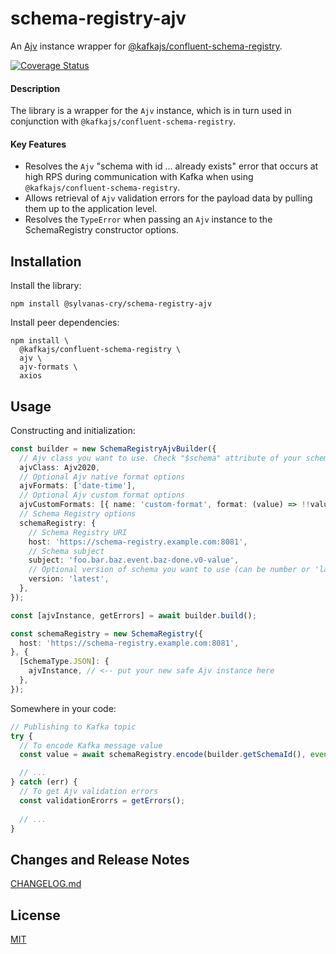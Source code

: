 # schema-registry-ajv

An [Ajv](https://www.npmjs.com/package/ajv) instance wrapper for [@kafkajs/confluent-schema-registry](https://www.npmjs.com/package/@kafkajs/confluent-schema-registry).

[![Coverage Status](https://coveralls.io/repos/github/SylvanasCry/schema-registry-ajv/badge.svg)](https://coveralls.io/github/SylvanasCry/schema-registry-ajv)

#### Description

The library is a wrapper for the `Ajv` instance, which is in turn used in conjunction with `@kafkajs/confluent-schema-registry`.

#### Key Features

- Resolves the `Ajv` "schema with id ... already exists" error that occurs at high RPS during communication with Kafka when using `@kafkajs/confluent-schema-registry`.
- Allows retrieval of `Ajv` validation errors for the payload data by pulling them up to the application level.
- Resolves the `TypeError` when passing an `Ajv` instance to the SchemaRegistry constructor options.

## Installation

Install the library:
```shell
npm install @sylvanas-cry/schema-registry-ajv
```

Install peer dependencies:
```shell
npm install \
  @kafkajs/confluent-schema-registry \
  ajv \
  ajv-formats \
  axios
```

## Usage

Constructing and initialization:

```typescript
const builder = new SchemaRegistryAjvBuilder({
  // Ajv class you want to use. Check "$schema" attribute of your schemas
  ajvClass: Ajv2020,
  // Optional Ajv native format options
  ajvFormats: ['date-time'],
  // Optional Ajv custom format options
  ajvCustomFormats: [{ name: 'custom-format', format: (value) => !!value }],
  // Schema Registry options
  schemaRegistry: {
    // Schema Registry URI
    host: 'https://schema-registry.example.com:8081',
    // Schema subject
    subject: 'foo.bar.baz.event.baz-done.v0-value',
    // Optional version of schema you want to use (can be number or 'latest')
    version: 'latest',
  },
});

const [ajvInstance, getErrors] = await builder.build();

const schemaRegistry = new SchemaRegistry({ 
  host: 'https://schema-registry.example.com:8081',
}, {
  [SchemaType.JSON]: {
    ajvInstance, // <-- put your new safe Ajv instance here
  },
});
```

Somewhere in your code:

```typescript
// Publishing to Kafka topic
try {
  // To encode Kafka message value
  const value = await schemaRegistry.encode(builder.getSchemaId(), event);

  // ...
} catch (err) {
  // To get Ajv validation errors
  const validationErorrs = getErrors();
  
  // ...
}
```

## Changes and Release Notes

[CHANGELOG.md](./CHANGELOG.md)


## License

[MIT](./LICENSE)
